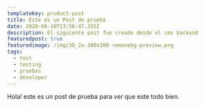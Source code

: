 ```yaml
---
templateKey: product-post
title: Este es un Post de prueba
date: 2020-08-10T13:56:47.335Z
description: El siguiente post fue creado desde el cms backend
featuredpost: true
featuredimage: /img/30_2x-300x300-removebg-preview.png
tags:
  - test
  - testing
  - pruebas
  - developer
---
```

Hola! este es un post de prueba para ver que este todo bien.